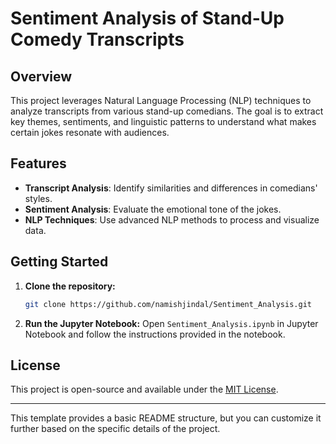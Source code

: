 # Sentiment Analysis of Stand-Up Comedy Transcripts

## Overview

This project leverages Natural Language Processing (NLP) techniques to analyze transcripts from various stand-up comedians. The goal is to extract key themes, sentiments, and linguistic patterns to understand what makes certain jokes resonate with audiences.

## Features

- **Transcript Analysis**: Identify similarities and differences in comedians' styles.
- **Sentiment Analysis**: Evaluate the emotional tone of the jokes.
- **NLP Techniques**: Use advanced NLP methods to process and visualize data.

## Getting Started

1. **Clone the repository:**
   ```bash
   git clone https://github.com/namishjindal/Sentiment_Analysis.git
   ```
2. **Run the Jupyter Notebook:**
   Open `Sentiment_Analysis.ipynb` in Jupyter Notebook and follow the instructions provided in the notebook.

## License

This project is open-source and available under the [MIT License](LICENSE).

---

This template provides a basic README structure, but you can customize it further based on the specific details of the project.
